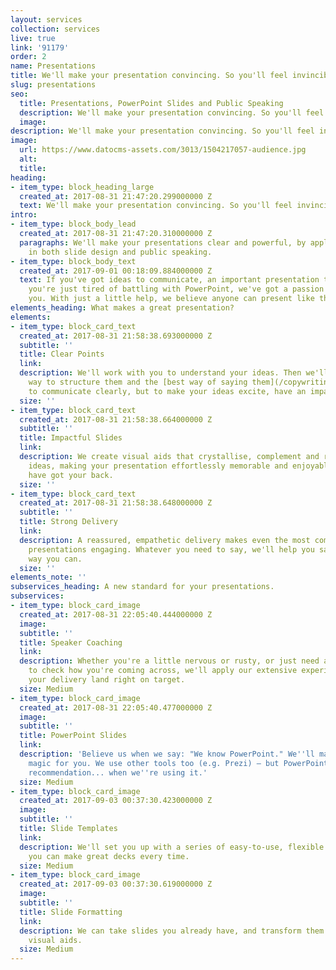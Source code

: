 ```yaml
---
layout: services
collection: services
live: true
link: '91179'
order: 2
name: Presentations
title: We'll make your presentation convincing. So you'll feel invincible
slug: presentations
seo:
  title: Presentations, PowerPoint Slides and Public Speaking
  description: We'll make your presentation convincing. So you'll feel invincible.
  image: 
description: We'll make your presentation convincing. So you'll feel invincible.
image:
  url: https://www.datocms-assets.com/3013/1504217057-audience.jpg
  alt: 
  title: 
heading:
- item_type: block_heading_large
  created_at: 2017-08-31 21:47:20.299000000 Z
  text: We'll make your presentation convincing. So you'll feel invincible.
intro:
- item_type: block_body_lead
  created_at: 2017-08-31 21:47:20.310000000 Z
  paragraphs: We'll make your presentations clear and powerful, by applying our expertise
    in both slide design and public speaking.
- item_type: block_body_text
  created_at: 2017-09-01 00:18:09.884000000 Z
  text: If you've got ideas to communicate, an important presentation to give, or
    you're just tired of battling with PowerPoint, we've got a passion for helping
    you. With just a little help, we believe anyone can present like the very best.
elements_heading: What makes a great presentation?
elements:
- item_type: block_card_text
  created_at: 2017-08-31 21:58:38.693000000 Z
  subtitle: ''
  title: Clear Points
  link: 
  description: We'll work with you to understand your ideas. Then we'll find the best
    way to structure them and the [best way of saying them](/copywriting). Not only
    to communicate clearly, but to make your ideas excite, have an impact, and stick.
  size: ''
- item_type: block_card_text
  created_at: 2017-08-31 21:58:38.664000000 Z
  subtitle: ''
  title: Impactful Slides
  link: 
  description: We create visual aids that crystallise, complement and reinforce your
    ideas, making your presentation effortlessly memorable and enjoyable. Our slides
    have got your back.
  size: ''
- item_type: block_card_text
  created_at: 2017-08-31 21:58:38.648000000 Z
  subtitle: ''
  title: Strong Delivery
  link: 
  description: A reassured, empathetic delivery makes even the most commonplace of
    presentations engaging. Whatever you need to say, we'll help you say it the best
    way you can.
  size: ''
elements_note: ''
subservices_heading: A new standard for your presentations.
subservices:
- item_type: block_card_image
  created_at: 2017-08-31 22:05:40.444000000 Z
  image: 
  subtitle: ''
  title: Speaker Coaching
  link: 
  description: Whether you're a little nervous or rusty, or just need a sounding board
    to check how you're coming across, we'll apply our extensive experience to make
    your delivery land right on target.
  size: Medium
- item_type: block_card_image
  created_at: 2017-08-31 22:05:40.477000000 Z
  image: 
  subtitle: ''
  title: PowerPoint Slides
  link: 
  description: 'Believe us when we say: "We know PowerPoint." We''ll make it work
    magic for you. We use other tools too (e.g. Prezi) – but PowerPoint gets our strongest
    recommendation... when we''re using it.'
  size: Medium
- item_type: block_card_image
  created_at: 2017-09-03 00:37:30.423000000 Z
  image: 
  subtitle: ''
  title: Slide Templates
  link: 
  description: We'll set you up with a series of easy-to-use, flexible templates so
    you can make great decks every time.
  size: Medium
- item_type: block_card_image
  created_at: 2017-09-03 00:37:30.619000000 Z
  image: 
  subtitle: ''
  title: Slide Formatting
  link: 
  description: We can take slides you already have, and transform them into stunning
    visual aids.
  size: Medium
---
```


